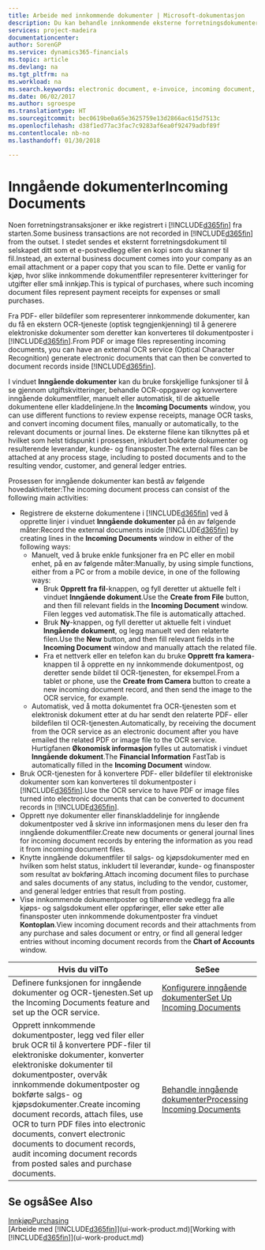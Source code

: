 ```yaml
---
title: Arbeide med innkommende dokumenter | Microsoft-dokumentasjon
description: Du kan behandle innkommende eksterne forretningsdokumenter, for eksempel kvitteringer eller PDF-filer, behandle OCR-oppgaver og konvertere filer til elektroniske dokumenter og poster i Financials.
services: project-madeira
documentationcenter: 
author: SorenGP
ms.service: dynamics365-financials
ms.topic: article
ms.devlang: na
ms.tgt_pltfrm: na
ms.workload: na
ms.search.keywords: electronic document, e-invoice, incoming document, OCR, ecommerce, document exchange, import invoice
ms.date: 06/02/2017
ms.author: sgroespe
ms.translationtype: HT
ms.sourcegitcommit: bec0619be0a65e3625759e13d2866ac615d7513c
ms.openlocfilehash: d38f1ed77ac3fac7c9283af6ea0f92479adbf89f
ms.contentlocale: nb-no
ms.lasthandoff: 01/30/2018

---
```

# <a name="incoming-documents"></a><span data-ttu-id="f238a-103">Inngående dokumenter</span><span class="sxs-lookup"><span data-stu-id="f238a-103">Incoming Documents</span></span>
<span data-ttu-id="f238a-104">Noen forretningstransaksjoner er ikke registrert i [!INCLUDE[d365fin](includes/d365fin_md.md)] fra starten.</span><span class="sxs-lookup"><span data-stu-id="f238a-104">Some business transactions are not recorded in [!INCLUDE[d365fin](includes/d365fin_md.md)] from the outset.</span></span> <span data-ttu-id="f238a-105">I stedet sendes et eksternt forretningsdokument til selskapet ditt som et e-postvedlegg eller en kopi som du skanner til fil.</span><span class="sxs-lookup"><span data-stu-id="f238a-105">Instead, an external business document comes into your company as an email attachment or a paper copy that you scan to file.</span></span> <span data-ttu-id="f238a-106">Dette er vanlig for kjøp, hvor slike innkommende dokumentfiler representerer kvitteringer for utgifter eller små innkjøp.</span><span class="sxs-lookup"><span data-stu-id="f238a-106">This is typical of purchases, where such incoming document files represent payment receipts for expenses or small purchases.</span></span>

<span data-ttu-id="f238a-107">Fra PDF- eller bildefiler som representerer innkommende dokumenter, kan du få en ekstern OCR-tjeneste (optisk tegngjenkjenning) til å generere elektroniske dokumenter som deretter kan konverteres til dokumentposter i [!INCLUDE[d365fin](includes/d365fin_md.md)].</span><span class="sxs-lookup"><span data-stu-id="f238a-107">From PDF or image files representing incoming documents, you can have an external OCR service (Optical Character Recognition) generate electronic documents that can then be converted to document records inside [!INCLUDE[d365fin](includes/d365fin_md.md)].</span></span>

<span data-ttu-id="f238a-108">I vinduet **Inngående dokumenter** kan du bruke forskjellige funksjoner til å se gjennom utgiftskvitteringer, behandle OCR-oppgaver og konvertere inngående dokumentfiler, manuelt eller automatisk, til de aktuelle dokumentene eller kladdelinjene.</span><span class="sxs-lookup"><span data-stu-id="f238a-108">In the **Incoming Documents** window, you can use different functions to review expense receipts, manage OCR tasks, and convert incoming document files, manually or automatically, to the relevant documents or journal lines.</span></span> <span data-ttu-id="f238a-109">De eksterne filene kan tilknyttes på et hvilket som helst tidspunkt i prosessen, inkludert bokførte dokumenter og resulterende leverandør, kunde- og finansposter.</span><span class="sxs-lookup"><span data-stu-id="f238a-109">The external files can be attached at any process stage, including to posted documents and to the resulting vendor, customer, and general ledger entries.</span></span>

<span data-ttu-id="f238a-110">Prosessen for inngående dokumenter kan bestå av følgende hovedaktiviteter:</span><span class="sxs-lookup"><span data-stu-id="f238a-110">The incoming document process can consist of the following main activities:</span></span>

* <span data-ttu-id="f238a-111">Registrere de eksterne dokumentene i [!INCLUDE[d365fin](includes/d365fin_md.md)] ved å opprette linjer i vinduet **Inngående dokumenter** på én av følgende måter:</span><span class="sxs-lookup"><span data-stu-id="f238a-111">Record the external documents inside [!INCLUDE[d365fin](includes/d365fin_md.md)] by creating lines in the **Incoming Documents** window in either of the following ways:</span></span>
  * <span data-ttu-id="f238a-112">Manuelt, ved å bruke enkle funksjoner fra en PC eller en mobil enhet, på en av følgende måter:</span><span class="sxs-lookup"><span data-stu-id="f238a-112">Manually, by using simple functions, either from a PC or from a mobile device, in one of the following ways:</span></span>
    * <span data-ttu-id="f238a-113">Bruk **Opprett fra fil**-knappen, og fyll deretter ut aktuelle felt i vinduet **Inngående dokument**.</span><span class="sxs-lookup"><span data-stu-id="f238a-113">Use the **Create from File** button, and then fill relevant fields in the **Incoming Document** window.</span></span> <span data-ttu-id="f238a-114">Filen legges ved automatisk.</span><span class="sxs-lookup"><span data-stu-id="f238a-114">The file is automatically attached.</span></span>  
    * <span data-ttu-id="f238a-115">Bruk **Ny**-knappen, og fyll deretter ut aktuelle felt i vinduet **Inngående dokument**, og legg manuelt ved den relaterte filen.</span><span class="sxs-lookup"><span data-stu-id="f238a-115">Use the **New** button, and then fill relevant fields in the **Incoming Document** window and manually attach the related file.</span></span>
    * <span data-ttu-id="f238a-116">Fra et nettverk eller en telefon kan du bruke **Opprett fra kamera**-knappen til å opprette en ny innkommende dokumentpost, og deretter sende bildet til OCR-tjenesten, for eksempel.</span><span class="sxs-lookup"><span data-stu-id="f238a-116">From a tablet or phone, use the **Create from Camera** button to create a new incoming document record, and then send the image to the OCR service, for example.</span></span>
  * <span data-ttu-id="f238a-117">Automatisk, ved å motta dokumentet fra OCR-tjenesten som et elektronisk dokument etter at du har sendt den relaterte PDF- eller bildefilen til OCR-tjenesten.</span><span class="sxs-lookup"><span data-stu-id="f238a-117">Automatically, by receiving the document from the OCR service as an electronic document after you have emailed the related PDF or image file to the OCR service.</span></span> <span data-ttu-id="f238a-118">Hurtigfanen **Økonomisk informasjon** fylles ut automatisk i vinduet **Inngående dokument**.</span><span class="sxs-lookup"><span data-stu-id="f238a-118">The **Financial Information** FastTab is automatically filled in the **Incoming Document** window.</span></span>
* <span data-ttu-id="f238a-119">Bruk OCR-tjenesten for å konvertere PDF- eller bildefiler til elektroniske dokumenter som kan konverteres til dokumentposter i [!INCLUDE[d365fin](includes/d365fin_md.md)].</span><span class="sxs-lookup"><span data-stu-id="f238a-119">Use the OCR service to have PDF or image files turned into electronic documents that can be converted to document records in [!INCLUDE[d365fin](includes/d365fin_md.md)].</span></span>
* <span data-ttu-id="f238a-120">Opprett nye dokumenter eller finanskladdelinje for inngående dokumentposter ved å skrive inn informasjonen mens du leser den fra inngående dokumentfiler.</span><span class="sxs-lookup"><span data-stu-id="f238a-120">Create new documents or general journal lines for incoming document records by entering the information as you read it from incoming document files.</span></span>
* <span data-ttu-id="f238a-121">Knytte inngående dokumentfiler til salgs- og kjøpsdokumenter med en hvilken som helst status, inkludert til leverandør, kunde- og finansposter som resultat av bokføring.</span><span class="sxs-lookup"><span data-stu-id="f238a-121">Attach incoming document files to purchase and sales documents of any status, including to the vendor, customer, and general ledger entries that result from posting.</span></span>
* <span data-ttu-id="f238a-122">Vise innkommende dokumentposter og tilhørende vedlegg fra alle kjøps- og salgsdokument eller oppføringer, eller søke etter alle finansposter uten innkommende dokumentposter fra vinduet **Kontoplan**.</span><span class="sxs-lookup"><span data-stu-id="f238a-122">View incoming document records and their attachments from any purchase and sales document or entry, or find all general ledger entries without incoming document records from the **Chart of Accounts** window.</span></span>

| <span data-ttu-id="f238a-123">Hvis du vil</span><span class="sxs-lookup"><span data-stu-id="f238a-123">To</span></span> | <span data-ttu-id="f238a-124">Se</span><span class="sxs-lookup"><span data-stu-id="f238a-124">See</span></span> |
| --- | --- |
| <span data-ttu-id="f238a-125">Definere funksjonen for inngående dokumenter og OCR-tjenesten.</span><span class="sxs-lookup"><span data-stu-id="f238a-125">Set up the Incoming Documents feature and set up the OCR service.</span></span> |[<span data-ttu-id="f238a-126">Konfigurere inngående dokumenter</span><span class="sxs-lookup"><span data-stu-id="f238a-126">Set Up Incoming Documents</span></span>](across-how-setup-income-documents.md) |
| <span data-ttu-id="f238a-127">Opprett innkommende dokumentposter, legg ved filer eller bruk OCR til å konvertere PDF-filer til elektroniske dokumenter, konverter elektroniske dokumenter til dokumentposter, overvåk innkommende dokumentposter og bokførte salgs- og kjøpsdokumenter.</span><span class="sxs-lookup"><span data-stu-id="f238a-127">Create incoming document records, attach files, use OCR to turn PDF files into electronic documents, convert electronic documents to document records, audit incoming document records from posted sales and purchase documents.</span></span> |[<span data-ttu-id="f238a-128">Behandle inngående dokumenter</span><span class="sxs-lookup"><span data-stu-id="f238a-128">Processing Incoming Documents</span></span>](across-process-income-documents.md) |

## <a name="see-also"></a><span data-ttu-id="f238a-129">Se også</span><span class="sxs-lookup"><span data-stu-id="f238a-129">See Also</span></span>
[<span data-ttu-id="f238a-130">Innkjøp</span><span class="sxs-lookup"><span data-stu-id="f238a-130">Purchasing</span></span>](purchasing-manage-purchasing.md)  
<span data-ttu-id="f238a-131">[Arbeide med [!INCLUDE[d365fin](includes/d365fin_md.md)]](ui-work-product.md)</span><span class="sxs-lookup"><span data-stu-id="f238a-131">[Working with [!INCLUDE[d365fin](includes/d365fin_md.md)]](ui-work-product.md)</span></span>

